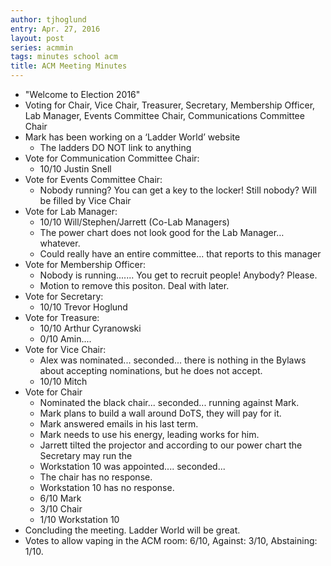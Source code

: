 ```yaml
---
author: tjhoglund
entry: Apr. 27, 2016
layout: post
series: acmmin
tags: minutes school acm
title: ACM Meeting Minutes
---
```


- "Welcome to Election 2016"
- Voting for Chair, Vice Chair, Treasurer, Secretary, Membership Officer, Lab
  Manager, Events Committee Chair, Communications Committee Chair
- Mark has been working on a ‘Ladder World’ website
  - The ladders DO NOT link to anything
- Vote for Communication Committee Chair:
  - 10/10 Justin Snell
- Vote for Events Committee Chair:
  - Nobody running? You can get a key to the locker! Still nobody? Will be
    filled by Vice Chair
- Vote for Lab Manager:
  - 10/10 Will/Stephen/Jarrett (Co-Lab Managers)
  - The power chart does not look good for the Lab Manager… whatever.
  - Could really have an entire committee... that reports to this manager
- Vote for Membership Officer:
  - Nobody is running....... You get to recruit people! Anybody? Please.
  - Motion to remove this positon. Deal with later.
- Vote for Secretary:
  - 10/10 Trevor Hoglund
- Vote for Treasure:
  - 10/10 Arthur Cyranowski
  - 0/10 Amin....
- Vote for Vice Chair:
  - Alex was nominated... seconded... there is nothing in the Bylaws about
    accepting nominations, but he does not accept.
  - 10/10 Mitch
- Vote for Chair
  - Nominated the black chair... seconded... running against Mark.
  - Mark plans to build a wall around DoTS, they will pay for it.
  - Mark answered emails in his last term.
  - Mark needs to use his energy, leading works for him.
  - Jarrett tilted the projector and according to our power chart the Secretary
    may run the
  - Workstation 10 was appointed.... seconded...
  - The chair has no response.
  - Workstation 10 has no response.
  - 6/10 Mark
  - 3/10 Chair
  - 1/10 Workstation 10
- Concluding the meeting. Ladder World will be great.
- Votes to allow vaping in the ACM room: 6/10, Against: 3/10, Abstaining: 1/10.
